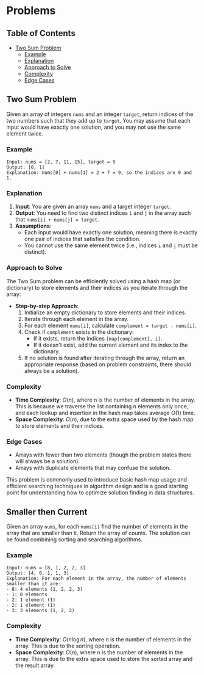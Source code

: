 # Problems

## Table of Contents

-   [Two Sum Problem](#two-sum-problem)
    -   [Example](#example)
    -   [Explanation](#explanation)
    -   [Approach to Solve](#approach-to-solve)
    -   [Complexity](#complexity)
    -   [Edge Cases](#edge-cases)

## Two Sum Problem

Given an array of integers `nums` and an integer `target`, return indices of the two numbers such that they add up to `target`. You may assume that each input would have exactly one solution, and you may not use the same element twice.

### Example

```
Input: nums = [2, 7, 11, 15], target = 9
Output: [0, 1]
Explanation: nums[0] + nums[1] = 2 + 7 = 9, so the indices are 0 and 1.
```

### Explanation

1. **Input**: You are given an array `nums` and a target integer `target`.
2. **Output**: You need to find two distinct indices `i` and `j` in the array such that `nums[i] + nums[j] = target`.
3. **Assumptions**:
    - Each input would have exactly one solution, meaning there is exactly one pair of indices that satisfies the condition.
    - You cannot use the same element twice (i.e., indices `i` and `j` must be distinct).

### Approach to Solve

The Two Sum problem can be efficiently solved using a hash map (or dictionary) to store elements and their indices as you iterate through the array:

-   **Step-by-step Approach**:
    1. Initialize an empty dictionary to store elements and their indices.
    2. Iterate through each element in the array.
    3. For each element `nums[i]`, calculate `complement = target - nums[i]`.
    4. Check if `complement` exists in the dictionary:
        - If it exists, return the indices `[map[complement], i]`.
        - If it doesn't exist, add the current element and its index to the dictionary.
    5. If no solution is found after iterating through the array, return an appropriate response (based on problem constraints, there should always be a solution).

### Complexity

-   **Time Complexity**: $O(n)$, where n is the number of elements in the array. This is because we traverse the list containing n elements only once, and each lookup and insertion in the hash map takes average $O(1)$ time.
-   **Space Complexity**: $O(n)$, due to the extra space used by the hash map to store elements and their indices.

### Edge Cases

-   Arrays with fewer than two elements (though the problem states there will always be a solution).
-   Arrays with duplicate elements that may confuse the solution.

This problem is commonly used to introduce basic hash map usage and efficient searching techniques in algorithm design and is a good starting point for understanding how to optimize solution finding in data structures.

## Smaller then Current

Given an array `nums`, for each `nums[i]` find the number of elements in the array that are smaller than it. Return the array of counts. The solution can be found combining sorting and searching algorithms.

### Example

```
Input: nums = [8, 1, 2, 2, 3]
Output: [4, 0, 1, 1, 3]
Explanation: For each element in the array, the number of elements smaller than it are:
- 8: 4 elements (1, 2, 2, 3)
- 1: 0 elements
- 2: 1 element (1)
- 2: 1 element (1)
- 3: 3 elements (1, 2, 2)
```

### Complexity

-   **Time Complexity**: $O(n \log n)$, where n is the number of elements in the array. This is due to the sorting operation.
-   **Space Complexity**: $O(n)$, where n is the number of elements in the array. This is due to the extra space used to store the sorted array and the result array.
